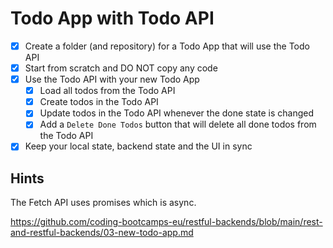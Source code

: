 # Todo App with Todo API

- [x] Create a folder (and repository) for a Todo App that will use the Todo API
- [x] Start from scratch and DO NOT copy any code
- [x] Use the Todo API with your new Todo App
  - [x] Load all todos from the Todo API
  - [x] Create todos in the Todo API
  - [x] Update todos in the Todo API whenever the done state is changed
  - [x] Add a `Delete Done Todos` button that will delete all done todos from the Todo API
- [x] Keep your local state, backend state and the UI in sync

## Hints

The Fetch API uses promises which is async.

https://github.com/coding-bootcamps-eu/restful-backends/blob/main/rest-and-restful-backends/03-new-todo-app.md
